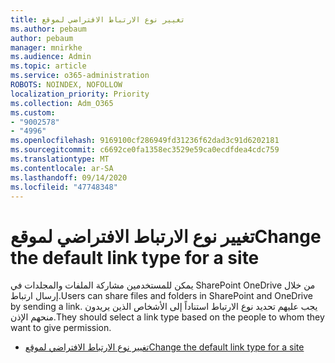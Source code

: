 ```yaml
---
title: تغيير نوع الارتباط الافتراضي لموقع
ms.author: pebaum
author: pebaum
manager: mnirkhe
ms.audience: Admin
ms.topic: article
ms.service: o365-administration
ROBOTS: NOINDEX, NOFOLLOW
localization_priority: Priority
ms.collection: Adm_O365
ms.custom:
- "9002578"
- "4996"
ms.openlocfilehash: 9169100cf286949fd31236f62dad3c91d6202181
ms.sourcegitcommit: c6692ce0fa1358ec3529e59ca0ecdfdea4cdc759
ms.translationtype: MT
ms.contentlocale: ar-SA
ms.lasthandoff: 09/14/2020
ms.locfileid: "47748348"
---
```

# <a name="change-the-default-link-type-for-a-site"></a><span data-ttu-id="57d45-102">تغيير نوع الارتباط الافتراضي لموقع</span><span class="sxs-lookup"><span data-stu-id="57d45-102">Change the default link type for a site</span></span>

<span data-ttu-id="57d45-103">يمكن للمستخدمين مشاركة الملفات والمجلدات في SharePoint OneDrive من خلال إرسال ارتباط.</span><span class="sxs-lookup"><span data-stu-id="57d45-103">Users can share files and folders in SharePoint and OneDrive by sending a link.</span></span> <span data-ttu-id="57d45-104">يجب عليهم تحديد نوع الارتباط استناداً إلى الأشخاص الذين يريدون منحهم الإذن.</span><span class="sxs-lookup"><span data-stu-id="57d45-104">They should select a link type based on the people to whom they want to give permission.</span></span>

- [<span data-ttu-id="57d45-105">تغيير نوع الارتباط الافتراضي لموقع</span><span class="sxs-lookup"><span data-stu-id="57d45-105">Change the default link type for a site</span></span>](https://docs.microsoft.com/sharepoint/change-default-sharing-link)
